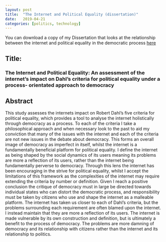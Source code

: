 ```yaml
---
layout: post
title:  "The Internet and Political Equality (dissertation)"
date:   2019-04-21
categories: [politics, technology]
---
```


You can download a copy of my Dissertation that looks at the relationship between the internet and political equality in the democratic process <a href="/final-copy.pdf" download>here</a>

<h2>Title:</h2>
<h3>The Internet and Political Equality: An assessment of the internet’s impact on Dahl’s criteria for political equality under a process- orientated approach to democracy</h3>
<h2>Abstract</h2>
This study assesses the internets impact on Robert Dahl’s five criteria for political equality, which provides a tool to analyse the internet holistically through democracy as a process. To each of the criteria I take a philosophical approach and when necessary look to the past to aid my conviction that many of the issues with the internet and each of the criteria are not new issues in the debate about democracy. This forms an overall image of democracy as imperfect in itself, whilst the internet is a fundamentally beneficial platform for political equality. I define the internet as being shaped by the social dynamics of its users meaning its problems are more a reflection of its users, rather than the internet being fundamentally perverse to democracy. Through this lens the internet has been encouraging in the strive for political equality, whilst I accept the limitations of this framework as the complexities of the internet may require extending the criteria by number or definition.
Given I reach a positive conclusion the critique of democracy must in large be directed towards individual states who can distort the democratic process, and responsibility must be taken by citizens who use and shape the internet as a malleable platform. The internet has taken us closer to each of Dahl’s criteria, but the problems surrounding each requirement are often blamed upon the internet. I instead maintain that they are more a reflection of its users. The internet is made vulnerable by its own construction and definition, but is ultimately a benefit to the process of democracy. The problems are more damning of democracy and its relationship with citizens rather than the internet and its relationship to politics.

